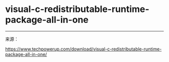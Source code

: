 # visual-c-redistributable-runtime-package-all-in-one

---

来源：

https://www.techpowerup.com/download/visual-c-redistributable-runtime-package-all-in-one/
